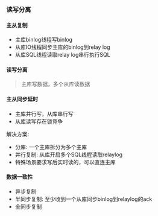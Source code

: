 ### 读写分离

#### 主从复制

* 主库binlog线程写binlog
* 从库IO线程同步主库的binlog到relay log
* 从库SQL线程读取relay log串行执行SQL

#### 读写分离

> 主库写数据，多个从库读数据

#### 主从同步延时

* 主库并行写，从库串行写
* 从库读写存在锁竞争

解决方案:

* 分库: 一个主库拆分为多个主库
* 并行复制: 从库开启多个SQL线程读取relaylog
* 特殊场景要求写后实时读的，可以直连主库

#### 数据一致性

* 异步复制
* 半同步复制: 至少收到一个从库同步binlog到relaylog的ack
* 全同步复制
